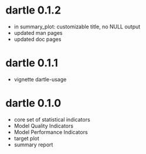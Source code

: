 # dartle 0.1.2
* in summary_plot: customizable title, no NULL output
* updated man pages
* updated doc pages

# dartle 0.1.1
* vignette dartle-usage

# dartle 0.1.0
* core set of statistical indicators
* Model Quality Indicators
* Model Performance Indicators
* target plot
* summary report
